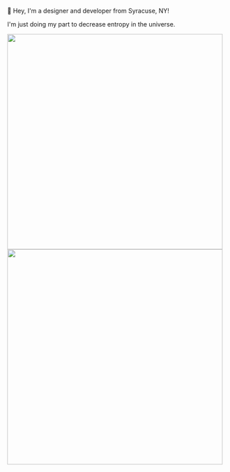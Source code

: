 👋  Hey, I'm a designer and developer from Syracuse, NY!

I'm just doing my part to decrease entropy in the universe.

<a href="https://github.com/chrisblakley" target="_blank">
	<img src="https://github-readme-stats.vercel.app/api?username=chrisblakley&count_private=true&show_icons=true&include_all_commits=true" width="494px" />
</a>

<br />

<a href="https://stackoverflow.com/users/3171256/greatblakes" target="_blank">
	<img src="https://stackoverflow-card.vercel.app/?userID=3171256&theme=stackoverflow-light" width="494px" />
</a>
